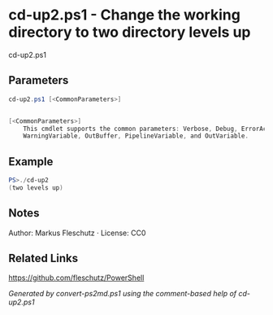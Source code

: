 # cd-up2.ps1 - Change the working directory to two directory levels up

cd-up2.ps1

## Parameters
```powershell
cd-up2.ps1 [<CommonParameters>]


[<CommonParameters>]
    This cmdlet supports the common parameters: Verbose, Debug, ErrorAction, ErrorVariable, WarningAction, 
    WarningVariable, OutBuffer, PipelineVariable, and OutVariable.
```

## Example
```powershell
PS>./cd-up2
(two levels up)
```


## Notes
Author: Markus Fleschutz · License: CC0

## Related Links
https://github.com/fleschutz/PowerShell

*Generated by convert-ps2md.ps1 using the comment-based help of cd-up2.ps1*

